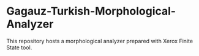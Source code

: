 # Gagauz-Turkish-Morphological-Analyzer
This repository hosts a morphological analyzer prepared with Xerox Finite State tool. 
